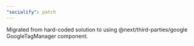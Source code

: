 ```yaml
---
"socialify": patch
---
```


Migrated from hard-coded solution to using @next/third-parties/google GoogleTagManager component.

